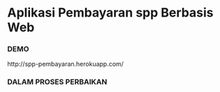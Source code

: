 <h1>Aplikasi Pembayaran spp Berbasis Web</h1>

<h3>DEMO</h3>
<p>http://spp-pembayaran.herokuapp.com/</p>
<h3>DALAM PROSES PERBAIKAN</h3>
